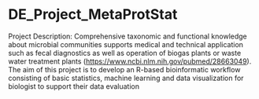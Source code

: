 # DE_Project_MetaProtStat
Project Description: Comprehensive taxonomic and functional knowledge about microbial communities supports medical and technical application such as fecal diagnostics as well as operation of biogas plants or waste water treatment plants (https://www.ncbi.nlm.nih.gov/pubmed/28663049). The aim of this project is to develop an R-based bioinformatic workflow consisting of basic statistics, machine learning and data visualization for biologist to support their data evaluation

